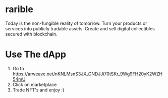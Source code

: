 # rarible
Today is the non-fungible reality of tomorrow. Turn your products or services into publicly tradable assets. Create and sell digital collectibles secured with blockchain.

# Use The dApp

1. Go to https://arweave.net/nKNLMsnS3JX_GNDJJi70tSKr_9Wg9FH20yK2WZH54mU
2. Click on marketplace
3. Trade NFT's and enjoy :)
